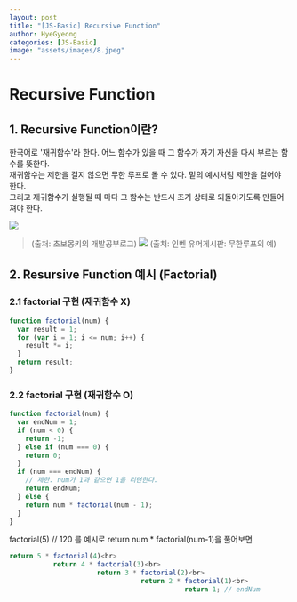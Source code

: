 ```yaml
---
layout: post
title: "[JS-Basic] Recursive Function"
author: HyeGyeong
categories: [JS-Basic]
image: "assets/images/8.jpeg"
---
```


# Recursive Function

## 1. Recursive Function이란?

한국어로 '재귀함수'라 한다. 어느 함수가 있을 때 그 함수가 자기 자신을 다시 부르는 함수를 뜻한다.<br>
재귀함수는 제한을 걸지 않으면 무한 루프로 돌 수 있다. 밑의 예시처럼 제한을 걸어야 한다.<br>
그리고 재귀함수가 실행될 때 마다 그 함수는 반드시 초기 상태로 되돌아가도록 만들어져야 한다.

<img src = "https://wayhome25.github.io/assets/post-img/cs/sum.png"><br>

> (출처: 초보몽키의 개발공부로그)
> <img src="http://kstatic.inven.co.kr/upload/2018/05/08/bbs/i14088991378.png">
> (출처: 인벤 유머게시판: 무한루프의 예)

## 2. Resursive Function 예시 (Factorial)

### 2.1 factorial 구현 (재귀함수 X)

```javascript
function factorial(num) {
  var result = 1;
  for (var i = 1; i <= num; i++) {
    result *= i;
  }
  return result;
}
```

### 2.2 factorial 구현 (재귀함수 O)

```javascript
function factorial(num) {
  var endNum = 1;
  if (num < 0) {
    return -1;
  } else if (num === 0) {
    return 0;
  }
  if (num === endNum) {
    // 제한. num가 1과 같으면 1을 리턴한다.
    return endNum;
  } else {
    return num * factorial(num - 1);
  }
}
```

factorial(5) // 120 를 예시로
return num \* factorial(num-1)을 풀어보면<br>

```javascript
return 5 * factorial(4)<br>
           return 4 * factorial(3)<br>
                      return 3 * factorial(2)<br>
                                 return 2 * factorial(1)<br>
                                            return 1; // endNum
```
